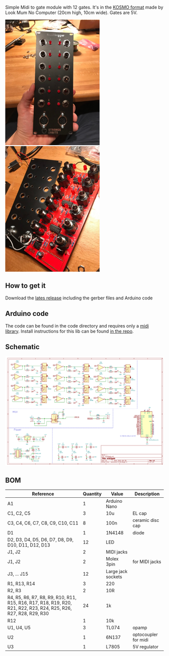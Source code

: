 Simple Midi to gate module with 12 gates. It's in the
[KOSMO format](https://www.lookmumnocomputer.com/modular)
made by Look Mum No Computer (20cm high, 10cm wide). Gates are 5V.

<p float="middle">
  <img src="/images/midi2gate_photo1.jpg" width="300" />
  <img src="/images/midi2gate_photo2.jpg" width="300" />
</p>

## How to get it

Download the [lates release](https://github.com/sebastianbeyer/SO_midi2gate/releases/latest)
including the gerber files and Arduino code

## Arduino code

The code can be found in the code directory and requires only a
[midi library](https://github.com/FortySevenEffects/arduino_midi_library).
Install instructions for this lib can be found
[in the repo](https://github.com/FortySevenEffects/arduino_midi_library#getting-started).

## Schematic

![schematic](./images/schematic_v1.0_small.png)

## BOM

| Reference| Quantity | Value | Description |
| -------- | -------- | ----- | ----------- |
| A1  | 1 |  Arduino Nano | |
| C1, C2, C5 |        3 | 10u   | EL cap      |
| C3, C4, C6, C7, C8, C9, C10, C11 | 8 |100n | ceramic disc cap |
| D1 | 1 | 1N4148 | diode |
| D2, D3, D4, D5, D6, D7, D8, D9, D10, D11, D12, D13 | 12 | LED | |
| J1, J2 | 2 | MIDI jacks | |
| J1, J2 | 2 | Molex 3pin  | for MIDI jacks |
| J3, ... J15 |12 | Large jack sockets | |
| R1, R13, R14 | 3 | 220 | |
| R2, R3 | 2 | 10R | |
| R4, R5, R6, R7, R8, R9, R10, R11, R15, R16, R17, R18, R19, R20, R21, R22, R23, R24, R25, R26, R27, R28, R29, R30 | 24 |1k | |
| R12 | 1 | 10k |  |
| U1, U4, U5 | 3 | TL074 | opamp |
| U2 | 1 | 6N137 | optocoupler for midi |
| U3 | 1 | L7805 | 5V regulator |
